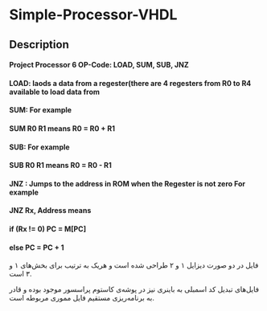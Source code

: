 # Simple-Processor-VHDL
## Description
#### Project Processor 6 OP-Code: LOAD, SUM, SUB, JNZ 
#### LOAD: laods a data from a regester(there are 4 regesters from R0 to R4 available to load data from
#### SUM: For example
#### SUM R0 R1 means R0 = R0 + R1
#### SUB: For example
#### SUB R0 R1 means R0 = R0 - R1
#### JNZ : Jumps to the address in ROM when the Regester is not zero For example
  #### JNZ Rx, Address means
  #### if (Rx != 0) PC = M[PC]
  #### else PC = PC + 1

فایل در دو صورت دیزایل ۱ و ۲ طراحی شده است و هریک به ترتیب برای بخش‌های ۱ و ۳ است.

فایل‌های تبدیل کد اسمبلی به باینری نیز در پوشه‌ی کاستوم پراسسور موجود بوده و قادر به برنامه‌ریزی مستقیم فایل مموری مربوطه است.